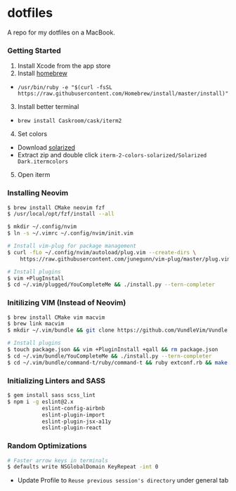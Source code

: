 # dotfiles
A repo for my dotfiles on a MacBook.


### Getting Started

1. Install Xcode from the app store
2. Install [homebrew](http://brew.sh/)
  - `/usr/bin/ruby -e "$(curl -fsSL https://raw.githubusercontent.com/Homebrew/install/master/install)"`
3. Install better terminal
  - `brew install Caskroom/cask/iterm2`
4. Set colors
  - Download [solarized](http://ethanschoonover.com/solarized/files/solarized.zip)
  - Extract zip and double click `iterm-2-colors-solarized/Solarized Dark.itermcolors`
5. Open iterm

### Installing Neovim

```bash
$ brew install CMake neovim fzf
$ /usr/local/opt/fzf/install --all

$ mkdir ~/.config/nvim
$ ln -s ~/.vimrc ~/.config/nvim/init.vim

# Install vim-plug for package management
$ curl -fLo ~/.config/nvim/autoload/plug.vim --create-dirs \
    https://raw.githubusercontent.com/junegunn/vim-plug/master/plug.vim

# Install plugins
$ vim +PlugInstall
$ cd ~/.vim/plugged/YouCompleteMe && ./install.py --tern-completer
```

### Initilizing VIM (Instead of Neovim)

```bash
$ brew install CMake vim macvim
$ brew link macvim
$ mkdir ~/.vim/bundle && git clone https://github.com/VundleVim/Vundle.vim ~/.vim/bundle/vundle

# Install plugins
$ touch package.json && vim +PluginInstall +qall && rm package.json
$ cd ~/.vim/bundle/YouCompleteMe && ./install.py --tern-completer
$ cd ~/.vim/bundle/command-t/ruby/command-t && ruby extconf.rb && make
```

### Initializing Linters and SASS

```bash
$ gem install sass scss_lint
$ npm i -g eslint@2.x
           eslint-config-airbnb
           eslint-plugin-import
           eslint-plugin-jsx-a11y
           eslint-plugin-react

```

### Random Optimizations

```bash
# Faster arrow keys in terminals
$ defaults write NSGlobalDomain KeyRepeat -int 0
```

- Update Profile to `Reuse previous session's directory` under general tab
